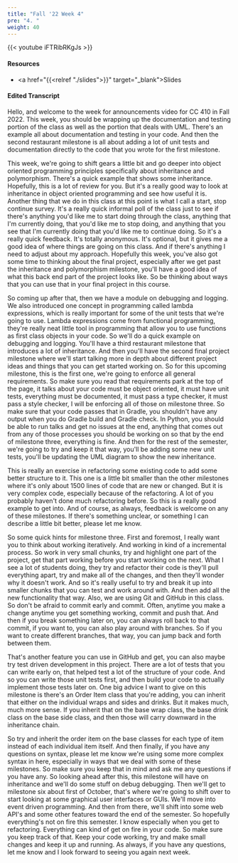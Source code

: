 ```yaml
---
title: "Fall '22 Week 4"
pre: "4. "
weight: 40
---
```


{{< youtube iFTRibRKgJs >}}

#### Resources

* <a href="{{<relref "./slides">}}" target="_blank">Slides</a>

#### Edited Transcript

Hello, and welcome to the week for announcements video for CC 410 in Fall 2022. This week, you should be wrapping up the documentation and testing portion of the class as well as the portion that deals with UML. There's an example all about documentation and testing in your code. And then the second restaurant milestone is all about adding a lot of unit tests and documentation directly to the code that you wrote for the first milestone. 

This week, we're going to shift gears a little bit and go deeper into object oriented programming principles specifically about inheritance and polymorphism. There's a quick example that shows some inheritance. Hopefully, this is a lot of review for you. But it's a really good way to look at inheritance in object oriented programming and see how useful it is. Another thing that we do in this class at this point is what I call a start, stop continue survey. It's a really quick informal poll of the class just to see if there's anything you'd like me to start doing through the class, anything that I'm currently doing, that you'd like me to stop doing, and anything that you see that I'm currently doing that you'd like me to continue doing. So it's a really quick feedback. It's totally anonymous. It's optional, but it gives me a good idea of where things are going on this class. And if there's anything I need to adjust about my approach. Hopefully this week, you've also got some time to thinking about the final project, especially after we get past the inheritance and polymorphism milestone, you'll have a good idea of what this back end part of the project looks like. So be thinking about ways that you can use that in your final project in this course.

So coming up after that, then we have a module on debugging and logging. We also introduced one concept in programming called lambda expressions, which is really important for some of the unit tests that we're going to use. Lambda expressions come from functional programming, they're really neat little tool in programming that allow you to use functions as first class objects in your code. So we'll do a quick example on debugging and logging. You'll have a third restaurant milestone that introduces a lot of inheritance. And then you'll have the second final project milestone where we'll start talking more in depth about different project ideas and things that you can get started working on. So for this upcoming milestone, this is the first one, we're going to enforce all general requirements. So make sure you read that requirements park at the top of the page, it talks about your code must be object oriented, it must have unit tests, everything must be documented, it must pass a type checker, it must pass a style checker, I will be enforcing all of those on milestone three. So make sure that your code passes that in Gradle, you shouldn't have any output when you do Gradle build and Gradle check. In Python, you should be able to run talks and get no issues at the end, anything that comes out from any of those processes you should be working on so that by the end of milestone three, everything is fine. And then for the rest of the semester, we're going to try and keep it that way, you'll be adding some new unit tests, you'll be updating the UML diagram to show the new inheritance. 

This is really an exercise in refactoring some existing code to add some better structure to it. This one is a little bit smaller than the other milestones where it's only about 1500 lines of code that are new or changed. But it is very complex code, especially because of the refactoring. A lot of you probably haven't done much refactoring before. So this is a really good example to get into. And of course, as always, feedback is welcome on any of these milestones. If there's something unclear, or something I can describe a little bit better, please let me know. 

So some quick hints for milestone three. First and foremost, I really want you to think about working iteratively. And working in kind of a incremental process. So work in very small chunks, try and highlight one part of the project, get that part working before you start working on the next. What I see a lot of students doing, they try and refactor their code is they'll pull everything apart, try and make all of the changes, and then they'll wonder why it doesn't work. And so it's really useful to try and break it up into smaller chunks that you can test and work around with. And then add all the new functionality that way. Also, we are using Git and GitHub in this class. So don't be afraid to commit early and commit. Often, anytime you make a change anytime you get something working, commit and push that. And then if you break something later on, you can always roll back to that commit, if you want to, you can also play around with branches. So if you want to create different branches, that way, you can jump back and forth between them. 

That's another feature you can use in GitHub and get, you can also maybe try test driven development in this project. There are a lot of tests that you can write early on, that helped test a lot of the structure of your code. And so you can write those unit tests first, and then build your code to actually implement those tests later on. One big advice I want to give on this milestone is there's an Order Item class that you're adding, you can inherit that either on the individual wraps and sides and drinks. But it makes much, much more sense. If you inherit that on the base wrap class, the base drink class on the base side class, and then those will carry downward in the inheritance chain.

So try and inherit the order item on the base classes for each type of item instead of each individual item itself. And then finally, if you have any questions on syntax, please let me know we're using some more complex syntax in here, especially in ways that we deal with some of these milestones. So make sure you keep that in mind and ask me any questions if you have any. So looking ahead after this, this milestone will have on inheritance and we'll do some stuff on debug debugging. Then we'll get to milestone six about first of October, that's where we're going to shift over to start looking at some graphical user interfaces or GUIs. We'll move into event driven programming. And then from there, we'll shift into some web API's and some other features toward the end of the semester. So hopefully everything's not on fire this semester. I know especially when you get to refactoring. Everything can kind of get on fire in your code. So make sure you keep track of that. Keep your code working, try and make small changes and keep it up and running. As always, if you have any questions, let me know and I look forward to seeing you again next week.

